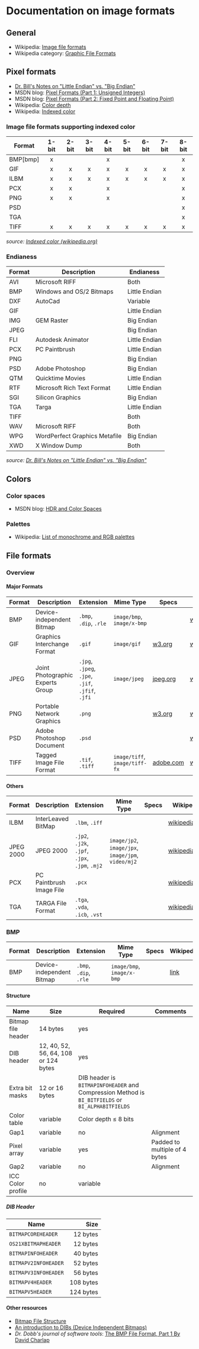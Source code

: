 # Documentation on image formats

## General
- Wikipedia: [Image file formats](https://en.wikipedia.org/wiki/Image_file_formats)
- Wikipedia category: [Graphic File Formats](https://en.wikipedia.org/wiki/Category:Graphics_file_formats)

## Pixel formats
- [Dr. Bill's Notes on "Little Endian" vs. "Big Endian"](https://people.cs.umass.edu/~verts/cs32/endian.html)
- MSDN blog: [Pixel Formats (Part 1: Unsigned Integers)](http://blogs.msdn.com/b/billcrow/archive/2006/06/19/636858.aspx)
- MSDN blog: [Pixel Formats (Part 2: Fixed Point and Floating Point)](http://blogs.msdn.com/b/billcrow/archive/2006/06/22/642213.aspx)
- Wikipedia: [Color depth](https://en.wikipedia.org/wiki/Color_depth)
- Wikipedia: [Indexed color](https://en.wikipedia.org/wiki/Indexed_color)

### Image file formats supporting indexed color
| Format | 1-bit | 2-bit | 3-bit | 4-bit | 5-bit | 6-bit | 7-bit | 8-bit |
|--------|:-----:|:-----:|:-----:|:-----:|:-----:|:-----:|:-----:|:-----:|
| BMP[bmp]    |   x   |       |       |   x   |       |       |       |   x   |
| GIF    |   x   |   x   |   x   |   x   |   x   |   x   |   x   |   x   |
| ILBM   |   x   |   x   |   x   |   x   |   x   |   x   |   x   |   x   |
| PCX    |   x   |   x   |       |   x   |       |       |       |   x   |
| PNG    |   x   |   x   |       |   x   |       |       |       |   x   |
| PSD    |       |       |       |       |       |       |       |   x   |
| TGA    |       |       |       |       |       |       |       |   x   |
| TIFF   |   x   |   x   |   x   |   x   |   x   |   x   |   x   |   x   |

*source: [Indexed color (wikipedia.org)](https://en.wikipedia.org/wiki/Indexed_color)*


### Endianess
| Format | Description                   | Endianess     |
|--------|-------------------------------|---------------|
| AVI    | Microsoft RIFF                |          Both |
| BMP    | Windows and OS/2 Bitmaps      | Little Endian |
| DXF    | AutoCad                       |      Variable |
| GIF    |                               | Little Endian |
| IMG    | GEM Raster                    |    Big Endian |
| JPEG   |                               |    Big Endian |
| FLI    | Autodesk Animator             | Little Endian |
| PCX    | PC Paintbrush                 | Little Endian |
| PNG    |                               |    Big Endian |
| PSD    | Adobe Photoshop               |    Big Endian |
| QTM    | Quicktime Movies              | Little Endian |
| RTF    | Microsoft Rich Text Format    | Little Endian |
| SGI    | Silicon Graphics              |    Big Endian |
| TGA    | Targa                         | Little Endian |
| TIFF   |                               |          Both |
| WAV    | Microsoft RIFF                |          Both |
| WPG    | WordPerfect Graphics Metafile |    Big Endian |
| XWD    | X Window Dump                 |          Both |

*source: [Dr. Bill's Notes on "Little Endian" vs. "Big Endian"]()*

## Colors
### Color spaces
- MSDN blog: [HDR and Color Spaces](http://blogs.msdn.com/b/billcrow/archive/2007/10/25/hdr-and-color-spaces.aspx)

### Palettes
- Wikipedia: [List of monochrome and RGB palettes](https://en.wikipedia.org/wiki/List_of_monochrome_and_RGB_palettes)

## File formats

### Overview

#### Major Formats
| Format | Description | Extension | Mime Type | Specs | Wikipedia |
|--------|-------------|-----------|-----------|-------|-----------|
| BMP | Device-independent Bitmap | `.bmp`, `.dip`, `.rle` | `image/bmp`, `image/x-bmp` | | [wikipedia.org](https://en.wikipedia.org/wiki/BMP_file_format)
| GIF | Graphics Interchange Format | `.gif` | `image/gif` | [w3.org]( 	www.w3.org/Graphics/GIF/spec-gif89a.txt) | [wikipedia.org](https://en.wikipedia.org/wiki/Graphics_Interchange_Format)
| JPEG | Joint Photographic Experts Group | `.jpg`, `.jpeg`, `.jpe`, `.jif`, `.jfif`, `.jfi` | `image/jpeg` | [jpeg.org](http://www.jpeg.org/jpeg/) | [wikipedia.org](https://en.wikipedia.org/wiki/JPEG)
| PNG | Portable Network Graphics | `.png` | |  [w3.org](https://www.w3.org/TR/PNG/#3sample) | [wikipedia.org](https://nl.wikipedia.org/wiki/Portable_Network_Graphics)
| PSD | Adobe Photoshop Document | `.psd` | | | [wikipedia.org](https://en.wikipedia.org/wiki/Adobe_Photoshop#features)
| TIFF | Tagged Image File Format | `.tif`, `.tiff` | `image/tiff`, `image/tiff-fx` | [adobe.com](http://partners.adobe.com/public/developer/tiff/) | [wikipedia.org](https://en.wikipedia.org/wiki/Tagged_Image_File_Format)

#### Others
| Format | Description | Extension | Mime Type | Specs | Wikipedia |
|--------|-------------|-----------|-----------|-------|-----------|
| ILBM | InterLeaved BitMap | `.lbm`, `.iff` | |  | [wikipedia.org](https://en.wikipedia.org/wiki/ILBM)
| JPEG 2000 | JPEG 2000 | `.jp2`, `.j2k`, `.jpf`, `.jpx`, `.jpm`, `.mj2` | `image/jp2`, `image/jpx`, `image/jpm`, `video/mj2` | | [wikipedia.org](https://en.wikipedia.org/wiki/JPEG_2000)
| PCX | PC Paintbrush Image File | `.pcx` | |  | [wikipedia.org](https://en.wikipedia.org/wiki/PCX)
| TGA | TARGA File Format | `.tga`, `.vda`, `.icb`, `.vst` | | | [wikipedia.org](https://en.wikipedia.org/wiki/Truevision_TGA)


### BMP
| Format | Description | Extension | Mime Type | Specs | Wikipedia |
|--------|-------------|-----------|-----------|-------|-----------|
| BMP | Device-independent Bitmap | `.bmp`, <br> `.dip`, <br> `.rle` | `image/bmp`,<br> `image/x-bmp` | | [link][bmp: wikipedia.org]

#### Structure
| Name | Size | Required | Comments |
|------|------|----------|----------|
| Bitmap file header | 14 bytes | yes | |
| DIB header | 12, 40, 52, 56, 64, 108 or 124 bytes | yes | |
| Extra bit masks | 12 or 16 bytes | DIB header is `BITMAPINFOHEADER` and <br> Compression Method is `BI_BITFIELDS` or `BI_ALPHABITFIELDS` | |
| Color table | variable | Color depth ≤ 8 bits | |
| Gap1 | variable | no | Alignment |
| Pixel array | variable | yes | Padded to multiple of 4 bytes |
| Gap2 | variable | no | Alignment |
| ICC Color profile | no | variable | |

##### DIB Header
| Name | Size |
|------|-----:|
| `BITMAPCOREHEADER` | 12 bytes |
| `OS21XBITMAPHEADER` | 12 bytes |
| `BITMAPINFOHEADER` | 40 bytes |
| `BITMAPV2INFOHEADER` | 52 bytes |
| `BITMAPV3INFOHEADER` | 56 bytes |
| `BITMAPV4HEADER` | 108 bytes |
| `BITMAPV5HEADER` | 124 bytes |


#### Other resources
- [Bitmap File Structure][bmp: digicamsoft.com]
- [An introduction to DIBs (Device Independent Bitmaps)][bmp: herdsoft.com]
- *Dr. Dobb's journal of software tools*: [The BMP File Format, Part 1 By David Charlap][bmp: drdobbs.com]

[bmp: wikipedia.org]: https://en.wikipedia.org/wiki/BMP_file_format
[bmp: digicamsoft.com]: http://www.digicamsoft.com/bmp/bmp.html
[bmp: herdsoft.com]: http://www.herdsoft.com/ti/davincie/imex3j8i.htm
[bmp: drdobbs.com]: http://www.drdobbs.com/architecture-and-design/the-bmp-file-format-part-1/184409517
